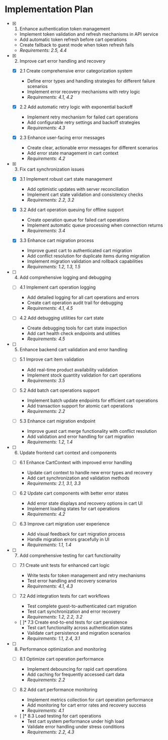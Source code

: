 # Implementation Plan

- [x] 1. Enhance authentication token management



  - Implement token validation and refresh mechanisms in API service
  - Add automatic token refresh before cart operations
  - Create fallback to guest mode when token refresh fails
  - _Requirements: 2.5, 4.4_

- [x] 2. Improve cart error handling and recovery


  - [x] 2.1 Create comprehensive error categorization system


    - Define error types and handling strategies for different failure scenarios
    - Implement error recovery mechanisms with retry logic
    - _Requirements: 4.1, 4.2_
  
  - [x] 2.2 Add automatic retry logic with exponential backoff

    - Implement retry mechanism for failed cart operations
    - Add configurable retry settings and backoff strategies
    - _Requirements: 4.3_
  
  - [x] 2.3 Enhance user-facing error messages


    - Create clear, actionable error messages for different scenarios
    - Add error state management in cart context
    - _Requirements: 4.2_

- [x] 3. Fix cart synchronization issues











  - [x] 3.1 Implement robust cart state management





    - Add optimistic updates with server reconciliation
    - Implement cart state validation and consistency checks
    - _Requirements: 2.2, 3.2_
  
  - [x] 3.2 Add cart operation queuing for offline support



    - Create operation queue for failed cart operations
    - Implement automatic queue processing when connection returns
    - _Requirements: 3.4_
  
  - [x] 3.3 Enhance cart migration process


    - Improve guest cart to authenticated cart migration
    - Add conflict resolution for duplicate items during migration
    - Implement migration validation and rollback capabilities
    - _Requirements: 1.2, 1.3, 1.5_

- [ ] 4. Add comprehensive logging and debugging
  - [ ] 4.1 Implement cart operation logging
    - Add detailed logging for all cart operations and errors
    - Create cart operation audit trail for debugging
    - _Requirements: 4.1, 4.5_
  
  - [ ] 4.2 Add debugging utilities for cart state
    - Create debugging tools for cart state inspection
    - Add cart health check endpoints and utilities
    - _Requirements: 4.5_

- [ ] 5. Enhance backend cart validation and error handling
  - [ ] 5.1 Improve cart item validation
    - Add real-time product availability validation
    - Implement stock quantity validation for cart operations
    - _Requirements: 3.5_
  
  - [ ] 5.2 Add batch cart operations support
    - Implement batch update endpoints for efficient cart operations
    - Add transaction support for atomic cart operations
    - _Requirements: 2.2_
  
  - [ ] 5.3 Enhance cart migration endpoint
    - Improve guest cart merge functionality with conflict resolution
    - Add validation and error handling for cart migration
    - _Requirements: 1.2, 1.4_

- [ ] 6. Update frontend cart context and components
  - [ ] 6.1 Enhance CartContext with improved error handling
    - Update cart context to handle new error types and recovery
    - Add cart synchronization and validation methods
    - _Requirements: 2.1, 3.1, 3.3_
  
  - [ ] 6.2 Update cart components with better error states
    - Add error state displays and recovery options in cart UI
    - Implement loading states for cart operations
    - _Requirements: 4.2_
  
  - [ ] 6.3 Improve cart migration user experience
    - Add visual feedback for cart migration process
    - Handle migration errors gracefully in UI
    - _Requirements: 1.1, 1.4_

- [ ] 7. Add comprehensive testing for cart functionality
  - [ ] 7.1 Create unit tests for enhanced cart logic
    - Write tests for token management and retry mechanisms
    - Test error handling and recovery scenarios
    - _Requirements: 4.1, 4.3_
  
  - [ ] 7.2 Add integration tests for cart workflows
    - Test complete guest-to-authenticated cart migration
    - Test cart synchronization and error recovery
    - _Requirements: 1.2, 2.2, 3.2_
  
  - [ ]* 7.3 Create end-to-end tests for cart persistence
    - Test cart functionality across authentication states
    - Validate cart persistence and migration scenarios
    - _Requirements: 1.1, 2.4, 3.1_

- [ ] 8. Performance optimization and monitoring
  - [ ] 8.1 Optimize cart operation performance
    - Implement debouncing for rapid cart operations
    - Add caching for frequently accessed cart data
    - _Requirements: 2.2_
  
  - [ ] 8.2 Add cart performance monitoring
    - Implement metrics collection for cart operation performance
    - Add monitoring for cart error rates and recovery success
    - _Requirements: 4.1_
  
  - [ ]* 8.3 Load testing for cart operations
    - Test cart system performance under high load
    - Validate error handling under stress conditions
    - _Requirements: 2.2, 4.3_